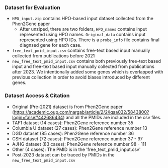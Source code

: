 ### Dataset for Evaluation

- `HPO_input.zip` contains HPO-based input dataset collected from the Phen2Gene paper
    - After unziped, there are two folders, `HPO_names` contains input represented using HPO names. `Original_data` contains input represented using HPO IDs. There is a `probe_info` file contains final diagnsed gene for each case.
- `free_text_pmid_input.csv` contains free-text based input manually collected from publications before 2021
- `new_free_text_pmid_input.csv` contains both previously free-text based input and free-text based input manually collected from publications after 2023. We intentionally added some genes which is overlapped with previous collection in order to avoid biases introduced by different genes.

### Dataset Access & Citation
- Original (Pre-2021) dataset is from Phen2Gene paper (https://academic.oup.com/nargab/article/2/2/lqaa032/5843800?login=false#442686434) and all the PMIDs are included in the csv files.
- TAF1 dataset (14 cases): Phen2Gene reference number 35
- Columbia U dataset (27 cases): Phen2Gene reference number 13
- DGD dataset (85 cases): Phen2Gene reference number 36
- CSH dataset (72 cases): Phen2Gene reference number 37 - 97
- AJHG dataset (83 cases): Phen2Gene reference number 98 - 111
- Other (4 cases): The PMID is in the 'free_text_pmid_input.csv'
- Post-2023 dataset can be traced by PMIDs in the `new_free_text_pmid_input.csv`
